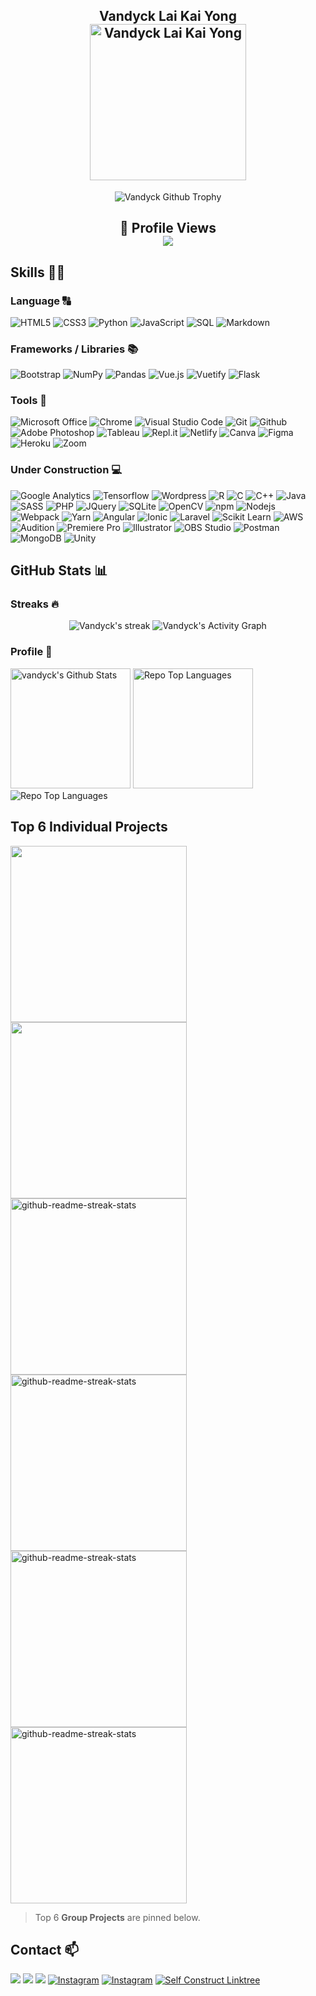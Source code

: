 <h2 align="center">
    <b>Vandyck Lai Kai Yong</b><br/>
    <img alt="Vandyck Lai Kai Yong" src="https://avatars.githubusercontent.com/u/76078213?v=4" height="250px"/></img>
</h2>
<p align="center">
  <img alt="Vandyck Github Trophy" src="https://github-profile-trophy.vercel.app/?username=Laikaiyong&row=1&theme=monokai"></img>
</p>

<h2 align="center">
    <b>👀 Profile Views</b><br/>
    <img src="https://profile-counter.glitch.me/Laikaiyong/count.svg"/>
</h2>

## Skills 👨‍💻
### Language 🔠
<p>
 <img alt="HTML5" src="https://img.shields.io/badge/HTML5%20-%23E34F26.svg?&logo=html5&logoColor=white&style=plastic" >   
 <img alt="CSS3" src="https://img.shields.io/badge/CSS3%20-%231572B6.svg?&logo=css3&logoColor=white&style=plastic" > 
 <img alt="Python" src="https://img.shields.io/badge/-Python%20-%2314354C.svg?&logo=python&logoColor=white&style=plastic" > 
 <img alt="JavaScript" src="https://img.shields.io/badge/JavaScript-F7DF1E.svg?logo=javascript&logoColor=black&style=plastic">
 <img alt="SQL" src="https://img.shields.io/badge/SQL-025E8C.svg?logo=amazon-dynamodb&logoColor=white&style=plastic">
 <img alt="Markdown" src="https://img.shields.io/badge/Markdown-000000.svg?logo=markdown&logoColor=white&style=plastic">
</p>


### Frameworks / Libraries 📚 
<p>
 <img alt="Bootstrap" src="https://img.shields.io/badge/Bootstrap-7952B3.svg?logo=bootstrap&logoColor=white&style=plastic">
 <img alt="NumPy" src="https://img.shields.io/badge/Numpy-013243.svg?logo=numpy&logoColor=white&style=plastic">
 <img alt="Pandas" src="https://img.shields.io/badge/Pandas-150458.svg?logo=pandas&logoColor=white&style=plastic">
 <img alt="Vue.js" src="https://img.shields.io/badge/Vuejs-%2335495e.svg?style=plastic&logo=vuedotjs&logoColor=%234FC08D">   
 <img alt="Vuetify" src="https://img.shields.io/badge/Vuetify-1867C0?style=plastic&logo=vuetify&logoColor=AEDDFFD">
 <img alt="Flask" src="https://img.shields.io/badge/flask-%23000.svg?style=plastic&logo=flask&logoColor=white">
</p>

### Tools 🧰
<p>
 <img alt="Microsoft Office" src="https://img.shields.io/badge/Ms%20Office-D83B01?style=for-the-badge&logo=microsoft-office&logoColor=white&style=plastic" />
 <img alt="Chrome" src="https://img.shields.io/badge/Chrome-4285F4?style=plastic&logo=GoogleChrome&logoColor=white"> 
 <img alt="Visual Studio Code" src="https://img.shields.io/badge/-VS%20Code-blue?style=for-the-badge&logo=Visual-studio-code&logoColor=white&style=plastic" >
 <img alt="Git" src="https://img.shields.io/badge/Git-%23F05033.svg?style=plastic&logo=git&logoColor=white">
 <img alt="Github" src="https://img.shields.io/badge/Github-%23121011.svg?style=plastic&logo=github&logoColor=white">
 <img alt="Adobe Photoshop" src="https://img.shields.io/badge/Photoshop-%2331A8FF.svg?style=plastic&logo=adobephotoshop&logoColor=white">
 <img alt="Tableau" src="https://img.shields.io/badge/Tableau-E97627?style=plastic&logo=Tableau&logoColor=whitee">  
 <img alt="Repl.it" src="https://img.shields.io/badge/Repl.it-0D101E.svg?logo=Replit&logoColor=white&style=plastic">
 <img alt="Netlify" src="https://img.shields.io/badge/Netlify-%23000000.svg?style=plastic&logo=netlify&logoColor=#00C7B7"> 
 <img alt="Canva" src="https://img.shields.io/badge/Canva-%2300C4CC.svg?style=plastic&logo=Canva&logoColor=white">   
 <img alt="Figma" src="https://img.shields.io/badge/Figma-%23F24E1E.svg?style=plastic&logo=figma&logoColor=white">
 <img alt="Heroku" src="https://img.shields.io/badge/Heroku-430098.svg?logo=heroku&logoColor=white&style=plastic">
 <img alt="Zoom" src="https://img.shields.io/badge/Zoom-2D8CFF?style=plastic&logo=zoom&logoColor=white">   
</p>

### Under Construction 💻
<p>
  <img alt="Google Analytics" src="https://img.shields.io/badge/Google%20Analytics-E37400?style=plastic&logo=google%20analytics&logoColor=white">
  <img alt="Tensorflow" src="https://img.shields.io/badge/TensorFlow-FF6F00?style=plastic&logo=tensorflow&logoColor=white">
  <img alt="Wordpress" src="https://img.shields.io/badge/Wordpress-21759B?style=plastic&logo=wordpress&logoColor=white">
  <img alt="R" src="https://img.shields.io/badge/R-%23276DC3.svg?style=plastic&logo=r&logoColor=white">
  <img alt="C" src="https://img.shields.io/badge/C-%2300599C.svg?style=plastic&logo=c&logoColor=white">
  <img alt="C++" src="https://img.shields.io/badge/C++-%2300599C.svg?style=plastic&logo=c%2B%2B&logoColor=white">
  <img alt="Java" src="https://img.shields.io/badge/Java-007396.svg?logo=java&logoColor=white&style=plastic">
  <img alt="SASS" src="https://img.shields.io/badge/Sass-hotpink.svg?logo=SASS&logoColor=white&style=plastic">
  <img alt="PHP" src="https://img.shields.io/badge/PHP-777BB4.svg?logo=php&logoColor=white&style=plastic">  
  <img alt="JQuery" src="https://img.shields.io/badge/jQuery-0769AD?style=plastic&logo=jquery&logoColor=white">
  <img alt="SQLite" src ="https://img.shields.io/badge/SQLite-07405e.svg?logo=sqlite&logoColor=white&style=plastic">
  <img alt="OpenCV" src ="https://img.shields.io/badge/OpenCV-%23white.svg?style=plastic&logo=opencv&logoColor=white">
  <img alt="npm" src ="https://img.shields.io/badge/npm-%23000000.svg?style=plastic&logo=npm&logoColor=white">  
  <img alt="Nodejs" src ="https://img.shields.io/badge/Node.js-6DA55F?style=plastic&logo=node.js&logoColor=white"> 
  <img alt="Webpack" src ="https://img.shields.io/badge/Webpack-%238DD6F9.svg?style=plastic&logo=webpack&logoColor=black"> 
  <img alt="Yarn" src ="https://img.shields.io/badge/Yarn-%232C8EBB.svg?style=plastic&logo=yarn&logoColor=white"> 
  <img alt="Angular" src ="https://img.shields.io/badge/Angular-DD0031?style=plastic&logo=angular&logoColor=white">  
  <img alt="Ionic" src ="https://img.shields.io/badge/Ionic-3880FF?style=plastic&logo=ionic&logoColor=white">  
  <img alt="Laravel" src ="https://img.shields.io/badge/Laravel-%23FF2D20.svg?style=plastic&logo=laravel&logoColor=white"> 
  <img alt="Scikit Learn" src ="https://img.shields.io/badge/Scikit%20Learn-%23F7931E.svg?style=plastic&logo=scikit-learn&logoColor=white">  
  <img alt="AWS" src ="https://img.shields.io/badge/AWS-%23FF9900.svg?style=plastic&logo=amazon-aws&logoColor=white"> 
  <img alt="Audition" src ="https://img.shields.io/badge/Audition-9999FF.svg?style=plastic&logo=Adobe%20Audition&logoColor=white">
  <img alt="Premiere Pro" src ="https://img.shields.io/badge/Premiere%20Pro-9999FF.svg?style=plastic&logo=Adobe%20Premiere%20Pro&logoColor=white">
  <img alt="Illustrator" src ="https://img.shields.io/badge/Illustrator-%23FF9A00.svg?style=plastic&logo=adobeillustrator&logoColor=white">
  <img alt="OBS Studio" src="https://img.shields.io/badge/-OBS-302E31?logo=obs-studio&logoColor=white&style=plastic">
  <img alt="Postman" src="https://img.shields.io/badge/Postman-FF6C37?logo=postman&logoColor=white&style=plastic">
  <img alt="MongoDB" src ="https://img.shields.io/badge/MongoDB-4ea94b.svg?logo=mongodb&logoColor=white&style=plastic">
  <img alt="Unity" src ="https://img.shields.io/badge/Unity-%23000000.svg?style=plastic&logo=unity&logoColor=white">  
</p>

## GitHub Stats 📊
### Streaks 🔥
<p align="center">
    <img title="Streaks 🔥" alt="Vandyck's streak" src="https://github-readme-streak-stats.herokuapp.com?user=Laikaiyong&theme=monokai-metallian&hide_border=true"/>
    <img alt="Vandyck's Activity Graph" src="https://activity-graph.herokuapp.com/graph?username=Laikaiyong&bg_color=1F222E&color=F8D866&line=F85D7F&point=FFFFFF&hide_border=true" />
</p>

### Profile 🐾
<p>
  <img alt="vandyck's Github Stats" src="https://denvercoder1-github-readme-stats.vercel.app/api/?username=Laikaiyong&show_icons=true&count_private=true&theme=react&hide_border=true&bg_color=1F222E&title_color=F85D7F&icon_color=F8D866" height="192px"/>
  <img alt="Repo Top Languages" src="https://github-readme-stats.vercel.app/api/top-langs/?username=Laikaiyong&langs_count=8&title=Most Appeared Language&layout=compact&theme=react&hide_border=true&bg_color=1F222E&title_color=F85D7F&icon_color=F8D866" height="192px"/>
    <img alt="Repo Top Languages" src="https://github-contributor-stats.vercel.app/api?username=Laikaiyong&limit=5&theme=dracula" />
</p>

## Top 6 Individual Projects
<p align="left">
 <a href="https://github.com/Laikaiyong/vancalculator-Package"><img width="282" src="https://denvercoder1-github-readme-stats.vercel.app/api/pin/?username=Laikaiyong&repo=vancalculator-Package&theme=react&bg_color=1F222E&title_color=F85D7F&icon_color=F8D866&hide_border=true&show_icons=false"></a>
 <a href="https://github.com/Laikaiyong/KY-Gor-Gor-Bot"><img width="282" src="https://denvercoder1-github-readme-stats.vercel.app/api/pin/?username=Laikaiyong&repo=KY-Gor-Gor-Bot&theme=react&bg_color=1F222E&title_color=F85D7F&icon_color=F8D866&hide_border=true&show_icons=false"></a>
 <a href="https://github.com/Laikaiyong/Resort-Room-Booking-System"><img width="282" src="https://denvercoder1-github-readme-stats.vercel.app/api/pin/?username=Laikaiyong&repo=Resort-Room-Booking-System&theme=react&bg_color=1F222E&title_color=F85D7F&icon_color=F8D866&hide_border=true&show_icons=false" alt="github-readme-streak-stats"><a>
  <a href="https://github.com/Laikaiyong/Felix-Frasers-Hill-Chatbot"><img width="282" src="https://denvercoder1-github-readme-stats.vercel.app/api/pin/?username=Laikaiyong&repo=Felix-Frasers-Hill-Chatbot&theme=react&bg_color=1F222E&title_color=F85D7F&icon_color=F8D866&hide_border=true&show_icons=false" alt="github-readme-streak-stats"><a>
   <a href="https://github.com/Laikaiyong/Covid-19-Economic-Impact-Analysis"><img width="282" src="https://denvercoder1-github-readme-stats.vercel.app/api/pin/?username=Laikaiyong&repo=Covid-19-Economic-Impact-Analysis&theme=react&bg_color=1F222E&title_color=F85D7F&icon_color=F8D866&hide_border=true&show_icons=false" alt="github-readme-streak-stats"><a>
  <a href="https://github.com/Laikaiyong/Banking-Chatbot"><img width="282" src="https://denvercoder1-github-readme-stats.vercel.app/api/pin/?username=Laikaiyong&repo=Banking-Chatbot&theme=react&bg_color=1F222E&title_color=F85D7F&icon_color=F8D866&hide_border=true&show_icons=false" alt="github-readme-streak-stats"><a>
</p>

> Top 6 **Group Projects** are pinned below.
   
 ## Contact 📫
 <p>
 <a href="mailto:vandycklai@gmail.com"> <img src="https://img.shields.io/badge/Gmail-%23D14836.svg?&style=plastic&logo=gmail&logoColor=white" ></a>
 <a href="https://www.linkedin.com/in/lai-kai-yong/"><img src="https://img.shields.io/badge/LinkedIn-%230077B5.svg?&style=plastic&logo=linkedin&logoColor=white" ></a>   
 <a href="https://stackoverflow.com/users/15029642/lai-kai-yong"><img src="https://img.shields.io/badge/Lai Kai Yong-%2312100E.svg?&style=plastic&logo=stackoverflow"></a> 
 <a href="https://www.instagram.com/vandyck.lai/"><img alt="Instagram" src="https://img.shields.io/badge/vandyck.lai-%23E4405F.svg?style=plastic&logo=Instagram&logoColor=white"/></a>
  <a href="https://discord.gg/fxPr86c5E9"><img alt="Instagram" src="https://img.shields.io/badge/Pynata Server-7289DA?style=plastic&logo=discord&logoColor=white"/></a>
  <a href="https://laikaiyong.github.io"><img alt="Self Construct Linktree" src="https://img.shields.io/badge/linktree-1de9b6?style=plastic&logo=linktree&logoColor=white"/></a> 
</p><br/>
